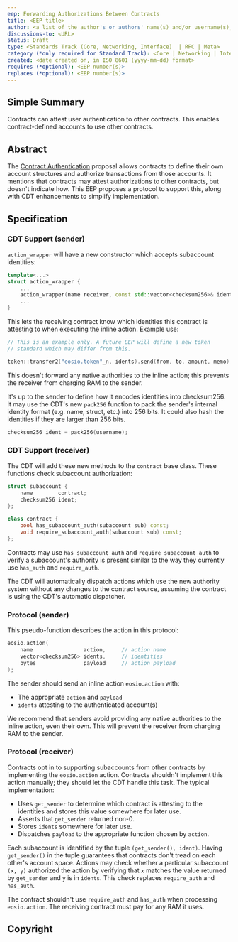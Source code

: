 ```yaml
---
eep: Forwarding Authorizations Between Contracts
title: <EEP title>
author: <a list of the author's or authors' name(s) and/or username(s), or name(s) and email(s), e.g. (use with the parentheses or triangular brackets): FirstName LastName (@GitHubUsername), FirstName LastName <foo@bar.com>, FirstName (@GitHubUsername) and GitHubUsername (@GitHubUsername)>
discussions-to: <URL>
status: Draft
type: <Standards Track (Core, Networking, Interface)  | RFC | Meta>
category (*only required for Standard Track): <Core | Networking | Interface>
created: <date created on, in ISO 8601 (yyyy-mm-dd) format>
requires (*optional): <EEP number(s)>
replaces (*optional): <EEP number(s)>
---
```


<!--You can leave these HTML comments in your merged EEP and delete the visible duplicate text guides, they will not appear and may be helpful to refer to if you edit it again. This is the suggested template for new EEPs. Note that an EEP number will be assigned by an editor. When opening a pull request to submit your EEP, please use an abbreviated title in the filename, `eep-draft_title_abbrev.md`. The title should be 44 characters or less.-->

## Simple Summary
<!--"If you can't explain it simply, you don't understand it well enough." Provide a simplified and layman-accessible explanation of the EEP.-->

Contracts can attest user authentication to other contracts. This enables contract-defined accounts to use other contracts.

## Abstract
<!--A short (~200 word) description of the technical issue being addressed.-->

The [Contract Authentication](eep-draft_contract_trx_auth.md) proposal allows contracts to define their own account
structures and authorize transactions from those accounts. It mentions that contracts may attest authorizations
to other contracts, but doesn't indicate how. This EEP proposes a protocol to support this, along with CDT enhancements
to simplify implementation.

## Specification
<!--The technical specification should describe the syntax and semantics of any new feature. The specification should be detailed enough to allow competing, interoperable implementations for any of the current EOSIO platforms.-->

### CDT Support (sender)

`action_wrapper` will have a new constructor which accepts subaccount identities:

```c++
template<...>
struct action_wrapper {
    ...
    action_wrapper(name receiver, const std::vector<checksum256>& idents);
    ...
}
```

This lets the receiving contract know which identities this contract is attesting to
when executing the inline action. Example use:

```c++
// This is an example only. A future EEP will define a new token
// standard which may differ from this.

token::transfer2("eosio.token"_n, idents).send(from, to, amount, memo);
```

This doesn't forward any native authorities to the inline action; this prevents the
receiver from charging RAM to the sender.

It's up to the sender to define how it encodes identities into checksum256. It may use the CDT's
new `pack256` function to pack the sender's internal identity format (e.g. name, struct, etc.)
into 256 bits. It could also hash the identities if they are larger than 256 bits.

```c++
checksum256 ident = pack256(username);
```

### CDT Support (receiver)

The CDT will add these new methods to the `contract` base class. These functions check
subaccount authorization:

```c++
struct subaccount {
    name        contract;
    checksum256 ident;
};

class contract {
    bool has_subaccount_auth(subaccount sub) const;
    void require_subaccount_auth(subaccount sub) const;
};
```

Contracts may use `has_subaccount_auth` and `require_subaccount_auth` to verify a subaccount's authority
is present similar to the way they currently use `has_auth` and `require_auth`.

The CDT will automatically dispatch actions which use the new authority system without any changes to the
contract source, assuming the contract is using the CDT's automatic dispatcher.

### Protocol (sender)

This pseudo-function describes the action in this protocol:

```c++
eosio.action(
    name                action,     // action name
    vector<checksum256> idents,     // identities
    bytes               payload     // action payload
);
```

The sender should send an inline action `eosio.action` with:
* The appropriate `action` and `payload`
* `idents` attesting to the authenticated account(s)

We recommend that senders avoid providing any native authorities to the inline action, even their own.
This will prevent the receiver from charging RAM to the sender.

### Protocol (receiver)

Contracts opt in to supporting subaccounts from other contracts by implementing the `eosio.action`
action. Contracts shouldn't implement this action manually; they should let the CDT handle this
task. The typical implementation:

* Uses `get_sender` to determine which contract is attesting to the identities and stores this value 
  somewhere for later use.
* Asserts that `get_sender` returned non-0.
* Stores `idents` somewhere for later use.
* Dispatches `payload` to the appropriate function chosen by `action`.

Each subaccount is identified by the tuple `(get_sender(), ident)`. Having `get_sender()`
in the tuple guarantees that contracts don't tread on each other's account space.
Actions may check whether a particular subaccount `(x, y)` authorized the action by verifying that `x`
matches the value returned by `get_sender` and `y` is in `idents`. This check replaces 
`require_auth` and `has_auth`.

The contract shouldn't use `require_auth` and `has_auth` when processing `eosio.action`.
The receiving contract must pay for any RAM it uses.

## Copyright
